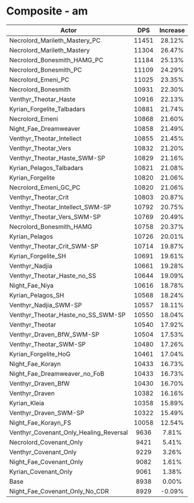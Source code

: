 # Composite - am
| Actor | DPS | Increase |
|---|:---:|:---:|
|Necrolord_Marileth_Mastery_PC|11451|28.12%|
|Necrolord_Marileth_Mastery|11304|26.47%|
|Necrolord_Bonesmith_HAMG_PC|11184|25.13%|
|Necrolord_Bonesmith_PC|11109|24.29%|
|Necrolord_Emeni_PC|11025|23.35%|
|Necrolord_Bonesmith|10931|22.30%|
|Venthyr_Theotar_Haste|10916|22.13%|
|Kyrian_Forgelite_Talbadars|10881|21.74%|
|Necrolord_Emeni|10868|21.60%|
|Night_Fae_Dreamweaver|10858|21.49%|
|Venthyr_Theotar_Intellect|10855|21.45%|
|Venthyr_Theotar_Vers|10832|21.20%|
|Venthyr_Theotar_Haste_SWM-SP|10829|21.16%|
|Kyrian_Pelagos_Talbadars|10821|21.08%|
|Kyrian_Forgelite|10820|21.06%|
|Necrolord_Emeni_GC_PC|10820|21.06%|
|Venthyr_Theotar_Crit|10803|20.87%|
|Venthyr_Theotar_Intellect_SWM-SP|10792|20.75%|
|Venthyr_Theotar_Vers_SWM-SP|10769|20.49%|
|Necrolord_Bonesmith_HAMG|10758|20.37%|
|Kyrian_Pelagos|10726|20.01%|
|Venthyr_Theotar_Crit_SWM-SP|10714|19.87%|
|Kyrian_Forgelite_SH|10691|19.61%|
|Venthyr_Nadjia|10661|19.28%|
|Venthyr_Theotar_Haste_no_SS|10644|19.09%|
|Night_Fae_Niya|10616|18.78%|
|Kyrian_Pelagos_SH|10568|18.24%|
|Venthyr_Nadjia_SWM-SP|10557|18.11%|
|Venthyr_Theotar_Haste_no_SS_SWM-SP|10550|18.04%|
|Venthyr_Theotar|10540|17.92%|
|Venthyr_Draven_BfW_SWM-SP|10504|17.53%|
|Venthyr_Theotar_SWM-SP|10480|17.26%|
|Kyrian_Forgelite_HoG|10461|17.04%|
|Night_Fae_Korayn|10433|16.73%|
|Night_Fae_Dreamweaver_no_FoB|10433|16.73%|
|Venthyr_Draven_BfW|10430|16.70%|
|Venthyr_Draven|10382|16.16%|
|Kyrian_Kleia|10358|15.89%|
|Venthyr_Draven_SWM-SP|10322|15.49%|
|Night_Fae_Korayn_FS|10058|12.54%|
|Venthyr_Covenant_Only_Healing_Reversal|9636|7.81%|
|Necrolord_Covenant_Only|9421|5.41%|
|Venthyr_Covenant_Only|9229|3.26%|
|Night_Fae_Covenant_Only|9082|1.61%|
|Kyrian_Covenant_Only|9061|1.38%|
|Base|8938|0.00%|
|Night_Fae_Covenant_Only_No_CDR|8929|-0.09%|

